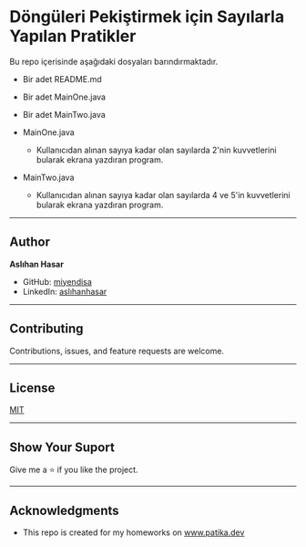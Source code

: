 # Döngüleri Pekiştirmek için Sayılarla Yapılan Pratikler

Bu repo içerisinde aşağıdaki dosyaları barındırmaktadır.
* Bir adet README.md
* Bir adet MainOne.java
* Bir adet MainTwo.java


* MainOne.java
    * Kullanıcıdan alınan sayıya kadar olan sayılarda 2'nin kuvvetlerini
bularak ekrana yazdıran program.


* MainTwo.java
    * Kullanıcıdan alınan sayıya kadar olan sayılarda 4 ve 5'in kuvvetlerini
      bularak ekrana yazdıran program.

---

## Author
**Aslıhan Hasar**

* GitHub: [miyendisa](https://github.com/miyendisa)
* LinkedIn: [aslıhanhasar](https://www.linkedin.com/in/asl%C4%B1hanhasar
  )
---

## Contributing
Contributions, issues, and feature requests are welcome.

---

## License

[MIT](https://choosealicense.com/licenses/mit/)

---

## Show Your Suport
Give me a &#11088; if you like the project.

---

## Acknowledgments
* This repo is created for my homeworks on www.patika.dev
